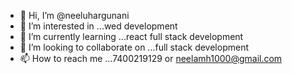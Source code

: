 - 👋 Hi, I’m @neeluhargunani
- 👀 I’m interested in ...wed development 
- 🌱 I’m currently learning ...react full stack development
- 💞️ I’m looking to collaborate on ...full stack development
- 📫 How to reach me ...7400219129 or neelamh1000@gmail.com

<!---
neeluhargunani/neeluhargunani is a ✨ special ✨ repository because its `README.md` (this file) appears on your GitHub profile.
You can click the Preview link to take a look at your changes.
--->
